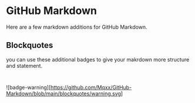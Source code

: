 # GitHub Markdown

Here are a few markdown additions for GitHub Markdown.

## Blockquotes

you can use these additional badges to give your makrdown more structure and statement.

```md



```

![badge-warning][https://github.com/Mqxx/GitHub-Markdown/blob/main/blockquotes/warning.svg]
